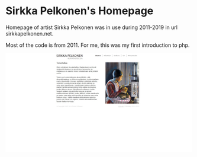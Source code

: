 # Sirkka Pelkonen's Homepage

Homepage of artist Sirkka Pelkonen was in use during 2011-2019 in url sirkkapelkonen.net. 

Most of the code is from 2011. For me, this was my first introduction to php. 

![Image of sirkkapelkonen.net](https://raw.githubusercontent.com/anttiranta/sirkkapelkonen.net/master/screenshots/web_sirkkap.jpg)
